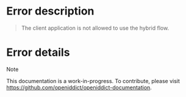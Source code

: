 # Error description

> The client application is not allowed to use the hybrid flow.

# Error details

> [!NOTE]
> This documentation is a work-in-progress. To contribute, please visit https://github.com/openiddict/openiddict-documentation.
